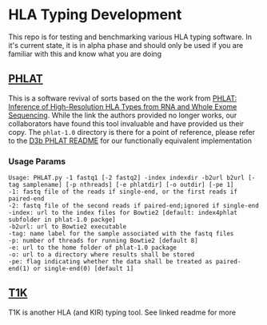 # HLA Typing Development

This repo is for testing and benchmarking various HLA typing software.
In it's current state, it is in alpha phase and should only be used if you are familiar with this and know what you are doing

## [PHLAT](docs/D3b_PHLAT_README.md)

This is a software revival of sorts based on the the work from [PHLAT: Inference of High-Resolution HLA Types from RNA and Whole Exome Sequencing](https://pubmed.ncbi.nlm.nih.gov/29858810/). While the link the authors provided no longer works, our collaborators have found this tool invaluable and have provided us their copy.
The `phlat-1.0` directory is there for a point of reference, please refer to the [D3b PHLAT README](docs/logo/D3b_PHLAT_README.md) for our functionally equivalent implementation


### Usage Params
```
Usage: PHLAT.py -1 fastq1 [-2 fastq2] -index indexdir -b2url b2url [-tag samplename] [-p nthreads] [-e phlatdir] [-o outdir] [-pe 1]
-1: fastq file of the reads if single-end, or the first reads if paired-end
-2: fastq file of the second reads if paired-end;ignored if single-end
-index: url to the index files for Bowtie2 [default: index4phlat subfolder in phlat-1.0 packge]
-b2url: url to Bowtie2 executable
-tag: name label for the sample associated with the fastq files
-p: number of threads for running Bowtie2 [default 8]
-e: url to the home folder of phlat-1.0 package
-o: url to a directory where results shall be stored
-pe: flag indicating whether the data shall be treated as paired-end(1) or single-end(0) [default 1]
```

## [T1K](docs/T1K_README.md)
T1K is another HLA (and KIR) typing tool. See linked readme for more

